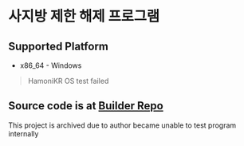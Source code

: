 # 사지방 제한 해제 프로그램

## Supported Platform
* x86_64 - Windows
> HamoniKR OS test failed

## Source code is at [Builder Repo](https://github.com/ParkSnoopy/sgb_unlimiter.builder)

This project is archived due to author became unable to test program internally
